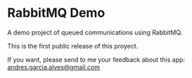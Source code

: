 # RabbitMQ Demo
A demo project of queued communications using RabbitMQ.

This is the first public release of this proyect.  

If you want, please send to me your feedback about this app: andres.garcia.alves@gmail.com
